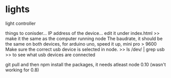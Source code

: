 lights
======

light controller

things to conisder...
IP address of the device... edit it under index.html >> make it the same as the computer running node
The baudrate, it should be the same on both devices, for arduino uno, speed it up, mini pro > 9600
Make sure the correct usb device is selected in node. >> ls /dev/ | grep usb >> to see what usb devices are connected

git pull and then npm install the packages, it needs atleast node 0.10 (wasn't working for 0.8)

